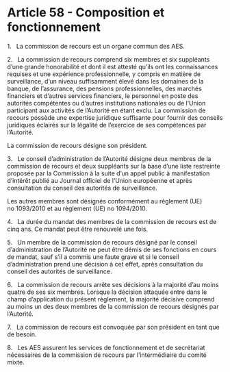 # Article 58 - Composition et fonctionnement


1.   La commission de recours est un organe commun des AES.

2.   La commission de recours comprend six membres et six suppléants d’une grande honorabilité et dont il est attesté qu’ils ont les connaissances requises et une expérience professionnelle, y compris en matière de surveillance, d’un niveau suffisamment élevé dans les domaines de la banque, de l’assurance, des pensions professionnelles, des marchés financiers et d’autres services financiers, le personnel en poste des autorités compétentes ou d’autres institutions nationales ou de l’Union participant aux activités de l’Autorité en étant exclu. La commission de recours possède une expertise juridique suffisante pour fournir des conseils juridiques éclairés sur la légalité de l’exercice de ses compétences par l’Autorité.

La commission de recours désigne son président.

3.   Le conseil d’administration de l’Autorité désigne deux membres de la commission de recours et deux suppléants sur la base d’une liste restreinte proposée par la Commission à la suite d’un appel public à manifestation d’intérêt publié au Journal officiel de l’Union européenne et après consultation du conseil des autorités de surveillance.

Les autres membres sont désignés conformément au règlement (UE) no 1093/2010 et au règlement (UE) no 1094/2010.

4.   La durée du mandat des membres de la commission de recours est de cinq ans. Ce mandat peut être renouvelé une fois.

5.   Un membre de la commission de recours désigné par le conseil d’administration de l’Autorité ne peut être démis de ses fonctions en cours de mandat, sauf s’il a commis une faute grave et si le conseil d’administration prend une décision à cet effet, après consultation du conseil des autorités de surveillance.

6.   La commission de recours arrête ses décisions à la majorité d’au moins quatre de ses six membres. Lorsque la décision attaquée entre dans le champ d’application du présent règlement, la majorité décisive comprend au moins un des deux membres de la commission de recours désignés par l’Autorité.

7.   La commission de recours est convoquée par son président en tant que de besoin.

8.   Les AES assurent les services de fonctionnement et de secrétariat nécessaires de la commission de recours par l’intermédiaire du comité mixte.

